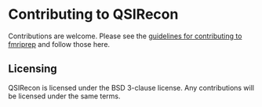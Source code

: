 # Contributing to QSIRecon

Contributions are welcome.
Please see the [guidelines for contributing to fmriprep](https://fmriprep.org/en/stable/api.html) and follow those here.

## Licensing

QSIRecon is licensed under the BSD 3-clause license.
Any contributions will be licensed under the same terms.
